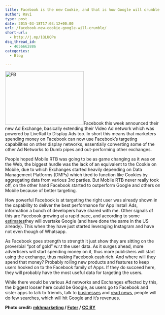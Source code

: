 ```yaml
---
title: Facebook is the new Cookie, and that is how Google will crumble
author: Ravi
type: post
date: 2015-03-18T17:03:12+00:00
url: /facebook-new-cookie-google-will-crumble/
short-url:
  - http://j.mp/1QLUQPe
dsq_thread_id:
  - 4656662886
categories:
  - Blog

---
```

<p id="28e0" class="graf--p graf-after--h3">
  <a href="http://www.ravivyas.com/wp-content/uploads/2016/02/FB.jpg"><img class="alignleft wp-image-695 " src="http://www.ravivyas.com/wp-content/uploads/2016/02/FB-300x205.jpg" alt="FB" width="255" height="174" srcset="http://www.ravivyas.com/wp-content/uploads/2016/02/FB-300x205.jpg 300w, http://www.ravivyas.com/wp-content/uploads/2016/02/FB.jpg 500w" sizes="(max-width: 255px) 100vw, 255px" /></a>Facebook this week announced their new Ad Exchange, basically extending their Video Ad network which was powered by LiveRail to Display Ads too. In short this means that marketers spending money on Facebook can now use Facebook’s targeting capabilities on other display networks, essentially converting some of the other Ad Networks to Dumb pipes and out-performing other exchanges.
</p>

<p id="4f2a" class="graf--p graf-after--p">
  People hoped Mobile RTB was going to be as game changing as it was on the Web, the biggest hurdle was the lack of an equivalent to the Cookie on Mobile, due to which Exchanges started heavily depending on Data Management Platforms (DMPs) which tired to function like Cookies by aggregating data from various 3rd parties. But Mobile RTB never really took off, on the other hand Facebook started to outperform Google and others on Mobile because of better targeting.
</p>

<p id="8577" class="graf--p graf-after--p">
  How powerful Facebook is at targeting the right user was already shown in the capability to deliver the best performance for App Install Ads, information a bunch of developers have shared with me. Other signals of this are Facebook growing at a rapid pace, and according to some <a class="markup--anchor markup--p-anchor" href="http://adexchanger.com/online-advertising/report-facebook-pulls-ahead-of-google-in-us-digital-display-ad-revenues/" rel="nofollow" data-href="http://adexchanger.com/online-advertising/report-facebook-pulls-ahead-of-google-in-us-digital-display-ad-revenues/">estimates</a>they will overtake Google (and have done the same in the US already). This when they have just started leveraging Instagram and have not even though of Whatsapp.
</p>

<p id="f8e9" class="graf--p graf-after--p">
  As Facebook goes strength to strength it just show they are sitting on the proverbial “pot of gold” w.r.t the user data. As it surges ahead, more advertisers will start spending money on it, thus more publishers will start using the exchange, thus making Facebook cash rich. And where will they spend that money? Probably rolling new products and features to keep users hooked on to the Facebook family of Apps. If they do succeed here, they will probably have the most useful data for targeting the users.
</p>

<p id="ced4" class="graf--p graf-after--p">
  While there would be various Ad networks and Exchanges effected by this, the biggest looser here could be Google, as users go to Facebook and sister apps to talk to friends, talk to <a class="markup--anchor markup--p-anchor" href="http://recode.net/2015/03/25/facebook-starts-turning-messenger-into-a-shopping-platform/" rel="nofollow" data-href="http://recode.net/2015/03/25/facebook-starts-turning-messenger-into-a-shopping-platform/">businesses</a> and <a class="markup--anchor markup--p-anchor" href="http://fortune.com/2015/03/24/facebook-news/" rel="nofollow" data-href="http://fortune.com/2015/03/24/facebook-news/">read news</a>, people will do few searches, which will hit Google and it’s revenues.
</p>

<p id="6200" class="graf--p graf-after--p graf--last">
  <strong class="markup--strong markup--p-strong">Photo credit: </strong><a class="markup--anchor markup--p-anchor" href="https://www.flickr.com/photos/mkhmarketing/8560618867/" rel="nofollow" data-href="https://www.flickr.com/photos/mkhmarketing/8560618867/"><strong class="markup--strong markup--p-strong">mkhmarketing</strong></a><strong class="markup--strong markup--p-strong"> / </strong><a class="markup--anchor markup--p-anchor" href="http://foter.com/" rel="nofollow" data-href="http://foter.com/"><strong class="markup--strong markup--p-strong">Foter</strong></a><strong class="markup--strong markup--p-strong"> / </strong><a class="markup--anchor markup--p-anchor" href="http://creativecommons.org/licenses/by/2.0/" rel="nofollow" data-href="http://creativecommons.org/licenses/by/2.0/"><strong class="markup--strong markup--p-strong">CC BY</strong></a>
</p>